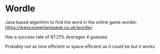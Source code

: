 # Wordle
Java based algorithm to find the word in the online game wordle: https://www.powerlanguage.co.uk/wordle/

Has a success rate of 87.21%
Averages 4 guesses

Probably not as time efficient or space efficient as it could be but it works
